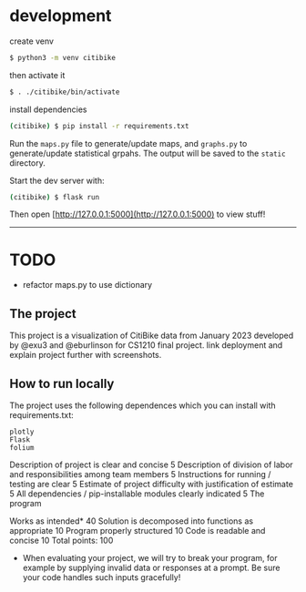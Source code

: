 # development

create venv

```sh
$ python3 -m venv citibike
```

then activate it

```sh
$ . ./citibike/bin/activate
```

install dependencies

```sh
(citibike) $ pip install -r requirements.txt
```

Run the `maps.py` file to generate/update maps, and `graphs.py` to generate/update statistical grpahs. The output will be saved to the `static` directory.

Start the dev server with:

```sh
(citibike) $ flask run
```

Then open [http://127.0.0.1:5000](http://127.0.0.1:5000) to view stuff!

---

# TODO

- refactor maps.py to use dictionary

## The project

This project is a visualization of CitiBike data from January 2023 developed by @exu3 and @eburlinson for CS1210 final project. link deployment and explain project further with screenshots.

## How to run locally

The project uses the following dependences which you can install with requirements.txt:

```
plotly
Flask
folium
```

Description of project is clear and concise 5
Description of division of labor and responsibilities among team members 5
Instructions for running / testing are clear 5
Estimate of project difficulty with justification of estimate 5
All dependencies / pip-installable modules clearly indicated 5
The program

Works as intended\* 40
Solution is decomposed into functions as appropriate 10
Program properly structured 10
Code is readable and concise 10
Total points: 100

- When evaluating your project, we will try to break your program, for example by supplying invalid data or responses at a prompt. Be sure your code handles such inputs gracefully!
